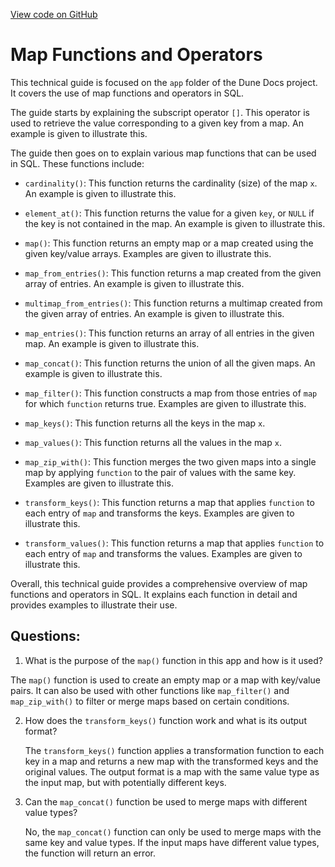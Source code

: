 [View code on GitHub](https://dune.com/docs/query/DuneSQL-reference/Functions-and-operators/map.md)

# Map Functions and Operators

This technical guide is focused on the `app` folder of the Dune Docs project. It covers the use of map functions and operators in SQL. 

The guide starts by explaining the subscript operator `[]`. This operator is used to retrieve the value corresponding to a given key from a map. An example is given to illustrate this. 

The guide then goes on to explain various map functions that can be used in SQL. These functions include:

- `cardinality()`: This function returns the cardinality (size) of the map `x`. An example is given to illustrate this.

- `element_at()`: This function returns the value for a given `key`, or `NULL` if the key is not contained in the map. An example is given to illustrate this.

- `map()`: This function returns an empty map or a map created using the given key/value arrays. Examples are given to illustrate this.

- `map_from_entries()`: This function returns a map created from the given array of entries. An example is given to illustrate this.

- `multimap_from_entries()`: This function returns a multimap created from the given array of entries. An example is given to illustrate this.

- `map_entries()`: This function returns an array of all entries in the given map. An example is given to illustrate this.

- `map_concat()`: This function returns the union of all the given maps. An example is given to illustrate this.

- `map_filter()`: This function constructs a map from those entries of `map` for which `function` returns true. Examples are given to illustrate this.

- `map_keys()`: This function returns all the keys in the map `x`.

- `map_values()`: This function returns all the values in the map `x`.

- `map_zip_with()`: This function merges the two given maps into a single map by applying `function` to the pair of values with the same key. Examples are given to illustrate this.

- `transform_keys()`: This function returns a map that applies `function` to each entry of `map` and transforms the keys. Examples are given to illustrate this.

- `transform_values()`: This function returns a map that applies `function` to each entry of `map` and transforms the values. Examples are given to illustrate this.

Overall, this technical guide provides a comprehensive overview of map functions and operators in SQL. It explains each function in detail and provides examples to illustrate their use.
## Questions: 
 1. What is the purpose of the `map()` function in this app and how is it used?
   
   The `map()` function is used to create an empty map or a map with key/value pairs. It can also be used with other functions like `map_filter()` and `map_zip_with()` to filter or merge maps based on certain conditions.

2. How does the `transform_keys()` function work and what is its output format?
   
   The `transform_keys()` function applies a transformation function to each key in a map and returns a new map with the transformed keys and the original values. The output format is a map with the same value type as the input map, but with potentially different keys.

3. Can the `map_concat()` function be used to merge maps with different value types?
   
   No, the `map_concat()` function can only be used to merge maps with the same key and value types. If the input maps have different value types, the function will return an error.